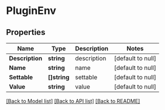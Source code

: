 # PluginEnv

## Properties
Name | Type | Description | Notes
------------ | ------------- | ------------- | -------------
**Description** | **string** | description | [default to null]
**Name** | **string** | name | [default to null]
**Settable** | **[]string** | settable | [default to null]
**Value** | **string** | value | [default to null]

[[Back to Model list]](../README.md#documentation-for-models) [[Back to API list]](../README.md#documentation-for-api-endpoints) [[Back to README]](../README.md)

